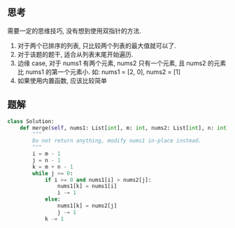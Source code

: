 ## 思考

需要一定的思维技巧, 没有想到使用双指针的方法.

1. 对于两个已排序的列表, 只比较两个列表的最大值就可以了.
2. 对于该题的题干, 适合从列表末尾开始遍历.
3. 边缘 case, 对于 nums1 有两个元素, nums2 只有一个元素, 且 nums2 的元素比 nums1 的第一个元素小. 如: nums1 = [2, 0], nums2 = [1]
4. 如果使用内置函数, 应该比较简单

## 题解

```python
class Solution:
    def merge(self, nums1: List[int], m: int, nums2: List[int], n: int) -> None:
        """
        Do not return anything, modify nums1 in-place instead.
        """
        i = m - 1
        j = n - 1
        k = m + n - 1
        while j >= 0:
            if i >= 0 and nums1[i] > nums2[j]:
                nums1[k] = nums1[i]
                i -= 1
            else:
                nums1[k] = nums2[j]
                j -= 1
            k -= 1
```
